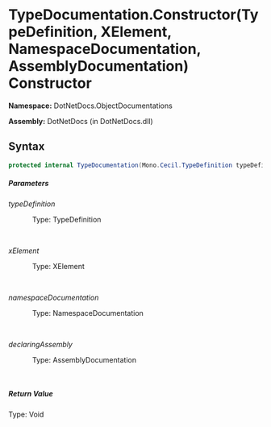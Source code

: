 # TypeDocumentation.Constructor(TypeDefinition, XElement, NamespaceDocumentation, AssemblyDocumentation) Constructor
**Namespace:** DotNetDocs.ObjectDocumentations

**Assembly:** DotNetDocs (in DotNetDocs.dll)
## Syntax
```csharp
protected internal TypeDocumentation(Mono.Cecil.TypeDefinition typeDefinition, System.Xml.Linq.XElement xElement, DotNetDocs.ContainerDocumentations.NamespaceDocumentation namespaceDocumentation, DotNetDocs.ContainerDocumentations.AssemblyDocumentation declaringAssembly);
```
##### Parameters
*typeDefinition*

&nbsp;&nbsp;&nbsp;&nbsp;&nbsp;&nbsp;&nbsp;&nbsp;&nbsp;&nbsp;&nbsp;&nbsp;Type: TypeDefinition

&nbsp;&nbsp;&nbsp;&nbsp;&nbsp;&nbsp;&nbsp;&nbsp;&nbsp;&nbsp;&nbsp;&nbsp;


*xElement*

&nbsp;&nbsp;&nbsp;&nbsp;&nbsp;&nbsp;&nbsp;&nbsp;&nbsp;&nbsp;&nbsp;&nbsp;Type: XElement

&nbsp;&nbsp;&nbsp;&nbsp;&nbsp;&nbsp;&nbsp;&nbsp;&nbsp;&nbsp;&nbsp;&nbsp;


*namespaceDocumentation*

&nbsp;&nbsp;&nbsp;&nbsp;&nbsp;&nbsp;&nbsp;&nbsp;&nbsp;&nbsp;&nbsp;&nbsp;Type: NamespaceDocumentation

&nbsp;&nbsp;&nbsp;&nbsp;&nbsp;&nbsp;&nbsp;&nbsp;&nbsp;&nbsp;&nbsp;&nbsp;


*declaringAssembly*

&nbsp;&nbsp;&nbsp;&nbsp;&nbsp;&nbsp;&nbsp;&nbsp;&nbsp;&nbsp;&nbsp;&nbsp;Type: AssemblyDocumentation

&nbsp;&nbsp;&nbsp;&nbsp;&nbsp;&nbsp;&nbsp;&nbsp;&nbsp;&nbsp;&nbsp;&nbsp;


##### Return Value
Type: Void



